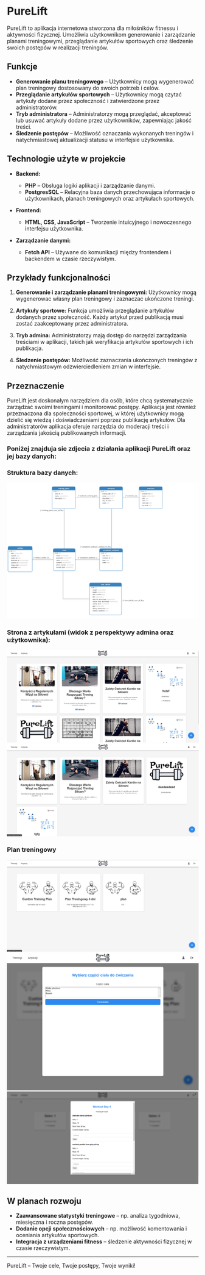 # PureLift

PureLift to aplikacja internetowa stworzona dla miłośników fitnessu i aktywności fizycznej. Umożliwia użytkownikom generowanie i zarządzanie planami treningowymi, przeglądanie artykułów sportowych oraz śledzenie swoich postępów w realizacji treningów.

## Funkcje

- **Generowanie planu treningowego** – Użytkownicy mogą wygenerować plan treningowy dostosowany do swoich potrzeb i celów.
- **Przeglądanie artykułów sportowych** – Użytkownicy mogą czytać artykuły dodane przez społeczność i zatwierdzone przez administratorów.
- **Tryb administratora** – Administratorzy mogą przeglądać, akceptować lub usuwać artykuły dodane przez użytkowników, zapewniając jakość treści.
- **Śledzenie postępów** – Możliwość oznaczania wykonanych treningów i natychmiastowej aktualizacji statusu w interfejsie użytkownika.

## Technologie użyte w projekcie

- **Backend:**
    - **PHP** – Obsługa logiki aplikacji i zarządzanie danymi.
    - **PostgresSQL** – Relacyjna baza danych przechowująca informacje o użytkownikach, planach treningowych oraz artykułach sportowych.

- **Frontend:**
    - **HTML, CSS, JavaScript** – Tworzenie intuicyjnego i nowoczesnego interfejsu użytkownika.

- **Zarządzanie danymi:**
    - **Fetch API** – Używane do komunikacji między frontendem i backendem w czasie rzeczywistym.

## Przykłady funkcjonalności

1. **Generowanie i zarządzanie planami treningowymi:**
   Użytkownicy mogą wygenerowac własny plan treningowy i zaznaczac ukończone treningi.

2. **Artykuły sportowe:**
   Funkcja umożliwia przeglądanie artykułów dodanych przez społeczność. Każdy artykuł przed publikacją musi zostać zaakceptowany przez administratora.

3. **Tryb admina:**
   Administratorzy mają dostęp do narzędzi zarządzania treściami w aplikacji, takich jak weryfikacja artykułów sportowych i ich publikacja.

4. **Śledzenie postępów:**
   Możliwość zaznaczania ukończonych treningów z natychmiastowym odzwierciedleniem zmian w interfejsie.

## Przeznaczenie

PureLift jest doskonałym narzędziem dla osób, które chcą systematycznie zarządzać swoimi treningami i monitorować postępy. Aplikacja jest również przeznaczona dla społeczności sportowej, w której użytkownicy mogą dzielić się wiedzą i doświadczeniami poprzez publikację artykułów. Dla administratorów aplikacja oferuje narzędzia do moderacji treści i zarządzania jakością publikowanych informacji.

### Poniżej znajduja sie zdjecia z działania aplikacji PureLift oraz jej bazy danych:

### Struktura bazy danych:
![Widok artykulow jako admin](images_to_readme/dateBase.png)


### Strona z artykułami (widok z perspektywy admina oraz użytkownika):
![Widok artykulow jako admin](images_to_readme/admin_articles.png)
![Interfejs użytkownika](images_to_readme/user_articles.png)

### Plan treningowy
![Interfejs użytkownika](images_to_readme/trainings.png)
![Widok artykulow jako admin](images_to_readme/plan_generator.png)
![Widok artykulow jako admin](images_to_readme/training_details.png)




## W planach rozwoju

- **Zaawansowane statystyki treningowe** – np. analiza tygodniowa, miesięczna i roczna postępów.
- **Dodanie opcji społecznościowych** – np. możliwość komentowania i oceniania artykułów sportowych.
- **Integracja z urządzeniami fitness** – śledzenie aktywności fizycznej w czasie rzeczywistym.

---

PureLift – Twoje cele, Twoje postępy, Twoje wyniki!
